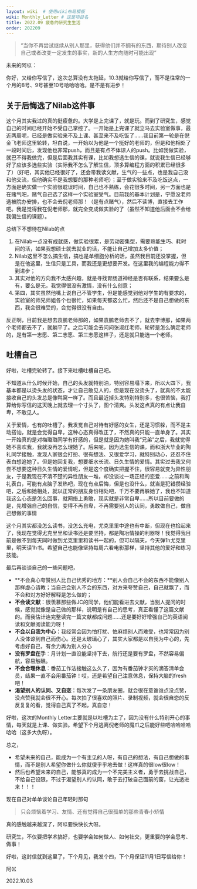 ```yaml
---
layout: wiki  # 使用wiki布局模板
wiki: Monthly_Letter # 这是项目名
title: 2022.09 疲惫的研究生生活
order: 202209
---
```



> “当你不再尝试继续从别人那里，获得他们并不拥有的东西，期待别人改变自己或者改变一定发生的事实，新的人生方向随时可能出现”

未来的阿巛：

你好，又给你写信了，这次总算没有太拖延，10.3就给你写信了，而不是往常的一个月的8号、9号甚至10号哈哈哈哈。是不是有进步！

## 关于后悔选了Nilab这件事

这个月其实我过的真的挺疲惫的。大学是上完课了，就是玩。而到了研究生，感觉自己的时间已经开始不受自己掌控了。一开始是上完课了就立马去实验室做事，最近两周呢，已经是做实验来不及上课、甚至来不及吃饭了……我目前第一轮是在倪金飞老师这里轮转，坦白说，一开始以为他是一个挺好的老师的，但是和他相处了一段时间后，发现他也非常push，而且是有点不体谅人的push。比如我做实验，就巴不得我做完，但是后面我其实有课，比如我想选生信的课，就说我生信已经够好了应该多选些实验（实际我不怎么了解生信，顶多算编程方面的积累已经很多了）（好吧，其实他已经很好了，还会带我读文献，生气的一些点，也是我自己没和他交流，但他确实不是我想要的那种老师吧）；至于做实验来不及吃饭这点，一方面是确实做一个实验很耽误时间，自己也不熟练，会花很多时间，另一方面也是在赌气吧，赌气自己选了这样一个实验室受气。目前我的基本计划是，宁愿没老师选被院办安排，也不会去倪老师那！（是有点赌气），然后不读博，直接去工作吧。我是觉得我在倪老师那，就完全变成做实验的了（虽然不知道他后面会不会给我偏生信的课题）。

总结下不想待在Nilab的点

1. 在Nilab一点没有成就感，做实验很累，是劳动密集型，需要熟能生巧、耗时间的活，如果我想硕士就去就业的话，不能让自己增加太多价值；
2. Nilab这里不怎么搞生信，搞也是单细胞分析的活，虽然我目前还没掌握，但是在他这里，生信只是工具，而我还是更想要开发。在这里我的编程能力得不到进步；
3. 其实对他的方向我不太感兴趣，就是寻找胃肠道神经是否有联系，结果要么是有，要么是无，我觉得很没有激情，没有什么创意；
4. 第四，其实虽然他嘴上说自己不管学生，但是能感觉到他对学生的有要求的，实验室的师兄师姐各个也很忙，如果每天都这么忙，然后还不是自己想做的东西，我会很难受的，会觉得很没有自由。

反正啊，目前我是想去袁鹏老师那的，如果袁鹏老师去不了，就去李博那，如果两个老师都去不了，就躺平了。之后可能会去问问张淑红老师，轮转是怎么确定老师的，是有第一志愿、第二志愿、第三志愿这样子，还是就只能选一个老师。

## 吐槽自己

好啦，吐槽完轮转了。接下来吐槽吐槽自己吧。

不知道从什么时候开始，自己的头发就特别油，特别容易塌下来，所以大四下，我基本都是以烫头发的状态，才让自己敢见人的，但是现在没烫头了，就真的不太能接收自己的头发总是像鸭窝一样了。而且最近掉头发特别特别多，也很苦恼，我打算给你写信的这天晚上就去理一个寸头了，图个清爽。头发这点真的有点让我自卑，不敢见人。

关于爱情，也有的吐槽了。我发觉自己对待有好感的女生，还是习惯躲，而不是主动搭讪，就是会觉得自卑，这种心态真得改正了，不然真的只能一直单身了。其实一开始真的是对梅璐璐同学有好感的，但是就是因为她叫我“兄弟”之后，我就觉得她不喜欢我，我就没再怎么理她了。后来呢，因为选生信的课，而和浙大毕业的陶礼同学接触，发现人家很会打扮、很有想法、又很爱学习，就特别动心，还忍不住表白想追她了。但是她回复我，想要细水长流、日久生情的爱情。其实过去我又何尝不想要这种日久生情的爱情呢，但是这个度确实把握不住，很容易就变为异性朋友，于是我现在不清不楚的异性朋友一堆，却没谈过一场正经的恋爱……之前和陶礼表白，可能有点脑子发热吧，现在有点后悔，但是也没什么，就当是犯错攒经验吧，之后和她相处，就以正常的朋友身份相处吧，千万不要再躲她了，我也不知道我这么心态是怎么回事，就网络上勇敢，现实就是非常自卑……所以目前要做的是，先增强自己的自信，变得不再自卑，不再需要别人的认同，勇敢做自己，做自己想做的事情

这个月其实都没怎么读书，没怎么充电，尤克里里中途也有中断，但现在也捡起来了，我现在觉得尤克里里和读书还是要坚持，都是陶冶情操的利器呀！我觉得我目前是做不到每天同时做到尤克里里和读书一起的，但可以隔天，今天弹1h尤克里里，明天读1h书。希望自己也能像坚持每周六看电影那样，坚持其他的爱好和练习技能。

最后再谈谈自己的一些问题吧，

* **不会真心夸赞别人比自己优秀的地方：**别人会自己不会的东西不能像别人那样虚心请教；当自己会别人不会的东西，对方来夸赞自己，自己就飘了，而不会和对方好好解释是怎么做的；
* **不会读文献**：很羡慕那些做JC的同学，他们能看进去文献，当别人提问的时候，感觉就像是自己做的那样，说明是有自己的思考，真正看懂了这篇文献的。而我估计连完整读完一篇文献都成问题……还是要好好增强自己的英语阅读和文献阅读能力呀！
* **不会以自我为中心**：我经常会因为怕打扰、怕麻烦别人而难受，也常常因为别人没体谅到自己而伤心。还是太玻璃心了，其实大家都是以自我为中心的，先考虑好自己，有余力再为别人分心
* **没有罗盘在手**：月计划一直没能坚持下去，航行还是要有罗盘，不然容易偏航，容易触礁。
* **不会合理休息**：番茄工作法接触这么久了，因为有番茄钟才买的滴答清单会员，结果一直不会用番茄钟！哎，还是希望自己注意休息，保持大脑的fresh吧！
* **渴望别人的认同、又自恋**：每次发了一条朋友圈，就会很在意谁谁点没点赞，没点赞我就会很不开心。每次拍了很喜欢的照片、录制视频，就会很自恋的反反复复的看，觉得自己真了不起，真自恋！

好啦，这次的Monthly Letter主要就是以吐槽为主了，因为没有什么特别开心的事情，每天就是上课、做实验。希望下个月逃离倪老师的魔爪之后能好些吧哈哈哈哈哈哈（这多大仇呀）。

总之，

* 希望未来的自己，能成为一个有主见的人呀，有自己的想法，有自己想做的事情，而不是别人希望你做什么你就傻乎乎地去做！这样真的很low很low！
* 然后也希望未来的自己，能够真的成为一个不完美主义者，勇于去挑战自己，不给自己设限，不过于渴望别人的认同，敢于去打破自己面前的窗，让光透进来！！！

现在自己对单单谈论自己年轻时那句

> 只会烦恼着学习、友情、还有觉得自己很孤单的那些青春小矫情

真的感触越来越深了，阿巛要快快长大呀。

研究生，不仅要把学术搞好，也要学会如何做人、如何社交，更重要的学会思考、做事！

好啦，这封信就到这里了，下个月见，我发个四，下个月保证11月1日写信给你！

阿巛

2022.10.03
